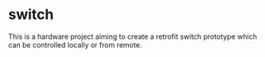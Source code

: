 # switch
This is a hardware project aiming to create a retrofit switch prototype which can be controlled locally or from remote.
